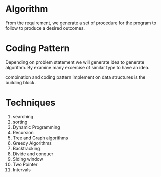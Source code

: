 # Algorithm
From the requirement, we generate a set of procedure
for the program to follow to produce a desired
outcomes.

# Coding Pattern
Depending on problem statement we will generate idea to generate
algorithm. By examine many excercise of similar type to have an idea.

combination and coding pattern implement on data structures is the building
block.

# Techniques
1. searching
2. sorting
3. Dynamic Programming
4. Recursion
5. Tree and Graph algorithms
5. Greedy Algorithms
6. Backtracking
7. Divide and conquer
8. Slding window
9. Two Pointer
10. Intervals

